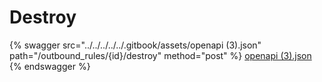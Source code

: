 # Destroy

{% swagger src="../../../../../.gitbook/assets/openapi (3).json" path="/outbound_rules/{id}/destroy" method="post" %}
[openapi (3).json](<../../../../../.gitbook/assets/openapi (3).json>)
{% endswagger %}
